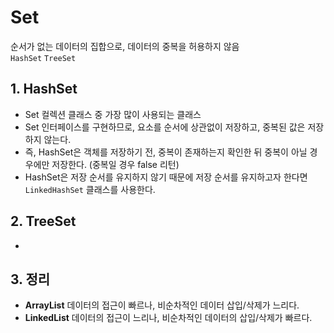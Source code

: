 # Set
순서가 없는 데이터의 집합으로, 데이터의 중복을 허용하지 않음  
`HashSet` `TreeSet`

## 1. HashSet
- Set 컬렉션 클래스 중 가장 많이 사용되는 클래스
- Set 인터페이스를 구현하므로, 요소를 순서에 상관없이 저장하고, 중복된 값은 저장하지 않는다.
- 즉, HashSet은 객체를 저장하기 전, 중복이 존재하는지 확인한 뒤 중복이 아닐 경우에만 저장한다. (중복일 경우 false 리턴)
- HashSet은 저장 순서를 유지하지 않기 때문에 저장 순서를 유지하고자 한다면 `LinkedHashSet` 클래스를 사용한다.

## 2. TreeSet
- 

## 3. 정리
- **ArrayList**
  데이터의 접근이 빠르나, 비순차적인 데이터 삽입/삭제가 느리다.
- **LinkedList**
  데이터의 접근이 느리나, 비순차적인 데이터의 삽입/삭제가 빠르다.